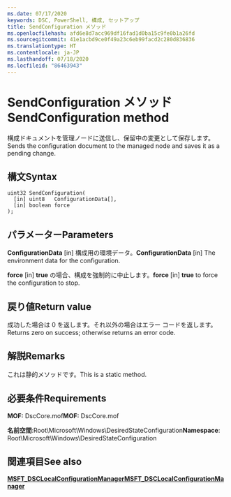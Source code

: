 ```yaml
---
ms.date: 07/17/2020
keywords: DSC, PowerShell, 構成, セットアップ
title: SendConfiguration メソッド
ms.openlocfilehash: afd6e8d7acc969df16fad1d0ba15c9fe0b1a26fd
ms.sourcegitcommit: 41e1acbd9ce0f49a23c6eb99facd2c280d836836
ms.translationtype: HT
ms.contentlocale: ja-JP
ms.lasthandoff: 07/18/2020
ms.locfileid: "86463943"
---
```

# <a name="sendconfiguration-method"></a><span data-ttu-id="aacdc-103">SendConfiguration メソッド</span><span class="sxs-lookup"><span data-stu-id="aacdc-103">SendConfiguration method</span></span>

<span data-ttu-id="aacdc-104">構成ドキュメントを管理ノードに送信し、保留中の変更として保存します。</span><span class="sxs-lookup"><span data-stu-id="aacdc-104">Sends the configuration document to the managed node and saves it as a pending change.</span></span>

## <a name="syntax"></a><span data-ttu-id="aacdc-105">構文</span><span class="sxs-lookup"><span data-stu-id="aacdc-105">Syntax</span></span>

```mof
uint32 SendConfiguration(
  [in] uint8   ConfigurationData[],
  [in] boolean force
);
```

## <a name="parameters"></a><span data-ttu-id="aacdc-106">パラメーター</span><span class="sxs-lookup"><span data-stu-id="aacdc-106">Parameters</span></span>

<span data-ttu-id="aacdc-107">**ConfigurationData** \[in\] 構成用の環境データ。</span><span class="sxs-lookup"><span data-stu-id="aacdc-107">**ConfigurationData** \[in\] The environment data for the configuration.</span></span>

<span data-ttu-id="aacdc-108">**force** \[in\] **true** の場合、構成を強制的に中止します。</span><span class="sxs-lookup"><span data-stu-id="aacdc-108">**force** \[in\] **true** to force the configuration to stop.</span></span>

## <a name="return-value"></a><span data-ttu-id="aacdc-109">戻り値</span><span class="sxs-lookup"><span data-stu-id="aacdc-109">Return value</span></span>

<span data-ttu-id="aacdc-110">成功した場合は 0 を返します。それ以外の場合はエラー コードを返します。</span><span class="sxs-lookup"><span data-stu-id="aacdc-110">Returns zero on success; otherwise returns an error code.</span></span>

## <a name="remarks"></a><span data-ttu-id="aacdc-111">解説</span><span class="sxs-lookup"><span data-stu-id="aacdc-111">Remarks</span></span>

<span data-ttu-id="aacdc-112">これは静的メソッドです。</span><span class="sxs-lookup"><span data-stu-id="aacdc-112">This is a static method.</span></span>

## <a name="requirements"></a><span data-ttu-id="aacdc-113">必要条件</span><span class="sxs-lookup"><span data-stu-id="aacdc-113">Requirements</span></span>

<span data-ttu-id="aacdc-114">**MOF:** DscCore.mof</span><span class="sxs-lookup"><span data-stu-id="aacdc-114">**MOF:** DscCore.mof</span></span>

<span data-ttu-id="aacdc-115">**名前空間**:Root\Microsoft\Windows\DesiredStateConfiguration</span><span class="sxs-lookup"><span data-stu-id="aacdc-115">**Namespace**: Root\Microsoft\Windows\DesiredStateConfiguration</span></span>

## <a name="see-also"></a><span data-ttu-id="aacdc-116">関連項目</span><span class="sxs-lookup"><span data-stu-id="aacdc-116">See also</span></span>

[<span data-ttu-id="aacdc-117">**MSFT_DSCLocalConfigurationManager**</span><span class="sxs-lookup"><span data-stu-id="aacdc-117">**MSFT_DSCLocalConfigurationManager**</span></span>](msft-dsclocalconfigurationmanager.md)
